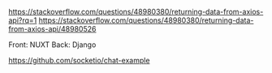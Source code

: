 https://stackoverflow.com/questions/48980380/returning-data-from-axios-api?rq=1
https://stackoverflow.com/questions/48980380/returning-data-from-axios-api/48980526

Front: NUXT
Back: Django

https://github.com/socketio/chat-example

